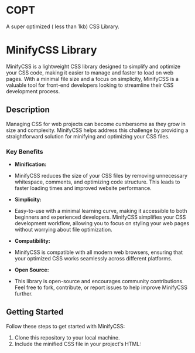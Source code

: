 # COPT
A super optimized ( less than 1kb) CSS Library.
# MinifyCSS Library

MinifyCSS is a lightweight CSS library designed to simplify and optimize your CSS code, making it easier to manage and faster to load on web pages. With a minimal file size and a focus on simplicity, MinifyCSS is a valuable tool for front-end developers looking to streamline their CSS development process.

## Description

Managing CSS for web projects can become cumbersome as they grow in size and complexity. MinifyCSS helps address this challenge by providing a straightforward solution for minifying and optimizing your CSS files.

### Key Benefits

- **Minification:**
- MinifyCSS reduces the size of your CSS files by removing unnecessary whitespace, comments, and optimizing code structure. This leads to faster loading times and improved website performance.

- **Simplicity:**
- Easy-to-use with a minimal learning curve, making it accessible to both beginners and experienced developers. MinifyCSS simplifies your CSS development workflow, allowing you to focus on styling your web pages without worrying about file optimization.

- **Compatibility:**
- MinifyCSS is compatible with all modern web browsers, ensuring that your optimized CSS works seamlessly across different platforms.

- **Open Source:**
- This library is open-source and encourages community contributions. Feel free to fork, contribute, or report issues to help improve MinifyCSS further.

## Getting Started

Follow these steps to get started with MinifyCSS:

1. Clone this repository to your local machine.
2. Include the minified CSS file in your project's HTML:
